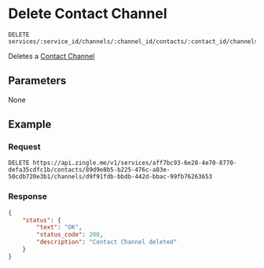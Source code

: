 # Delete Contact Channel

    DELETE services/:service_id/channels/:channel_id/contacts/:contact_id/channels/:channel_id
    
Deletes a [Contact Channel]

## Parameters
None

## Example
### Request

    DELETE https://api.zingle.me/v1/services/aff7bc93-6e28-4e70-8770-defa35cdfc1b/contacts/89d9e8b5-b225-476c-a83e-50cdb720e3b1/channels/d9f91fdb-bbdb-442d-bbac-99fb76263653

### Response
``` json
{
    "status": {
        "text": "OK",
        "status_code": 200,
        "description": "Contact Channel deleted"
    }
}
```

[Contact Channel]: README.md
